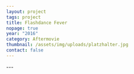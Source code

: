 ```yaml
---
layout: project
tags: project
title: Flashdance Fever
nopage: true
year: "2016"
category: Aftermovie
thumbnail: /assets/img/uploads/platzhalter.jpg
contact: false
---
```

\---